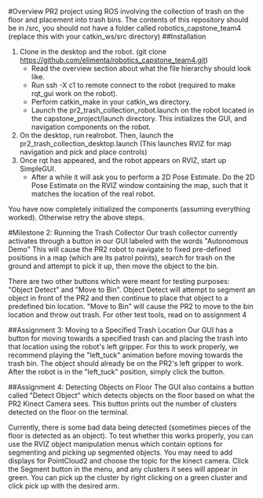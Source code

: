 #Overview
PR2 project using ROS involving the collection of trash on the floor and placement into trash bins.
The contents of this repository should be in <your catkin_ws>/src, you should not have a folder called robotics_capstone_team4 (replace this with your catkin_ws/src directory)
##Installation 

1. Clone in the desktop and the robot. (git clone https://github.com/elimenta/robotics_capstone_team4.git)
   * Read the overview section about what the file hierarchy should look like.
   * Run ssh -X c1 to remote connect to the robot (required to make rqt_gui work on the robot). 
   * Perform catkin_make in your catkin_ws directory.
   * Launch the pr2_trash_collection_robot.launch on the robot located in the capstone_project/launch directory. This initializes the GUI, and navigation components on the robot.
3. On the desktop, run realrobot. Then, launch the pr2_trash_collection_desktop.launch (This launches RVIZ for map navigation and pick and place controls)
4. Once rqt has appeared, and the robot appears on RVIZ, start up SimpleGUI. 
   * After a while it will ask you to perform a 2D Pose Estimate. Do the 2D Pose Estimate on the RVIZ window containing the map, such that it matches the location of the real robot.
   
You have now completely initialized the components (assuming everything worked). Otherwise retry the above steps.
   
#Milestone 2: Running the Trash Collector
Our trash collector currently activates through a button in our GUI labeled with the words "Autonomous Demo"
This will cause the PR2 robot to navigate to fixed pre-defined positions in a map (which are its patrol points), search for trash on the ground and attempt to pick it up, then move the object to the bin.

There are two other buttons which were meant for testing purposes: "Object Detect" and "Move to Bin". Object Detect will attempt to segment an object in front of the PR2 and then continue to place that object to a predefined bin location. "Move to Bin" will cause the PR2 to move to the bin location and throw out trash.
For other test tools, read on to assignment 4

##Assignment 3: Moving to a Specified Trash Location
Our GUI has a button for moving towards a specified trash can and placing the trash into that location using the robot's left gripper. For this to work properly, we recommend playing the "left_tuck" animation before moving towards the trash bin. The object should already be on the PR2's left gripper to work. After the robot is in the "left_tuck" position, simply click the button.

##Assignment 4: Detecting Objects on Floor
The GUI also contains a button called "Detect Object" which detects objects on the floor based on what the PR2 Kinect Camera sees. This button prints out the number of clusters detected on the floor on the terminal.

Currently, there is some bad data being detected (sometimes pieces of the floor is detected as an object).
To test whether this works properly, you can use the RVIZ object manipulation menus which contain options for segmenting and picking up segmented objects. You may need to add displays for PointCloud2 and choose the topic for the kinect camera. Click the Segment button in the menu, and any clusters it sees will appear in green. You can pick up the cluster by right clicking on a green cluster and click pick up with the desired arm.
